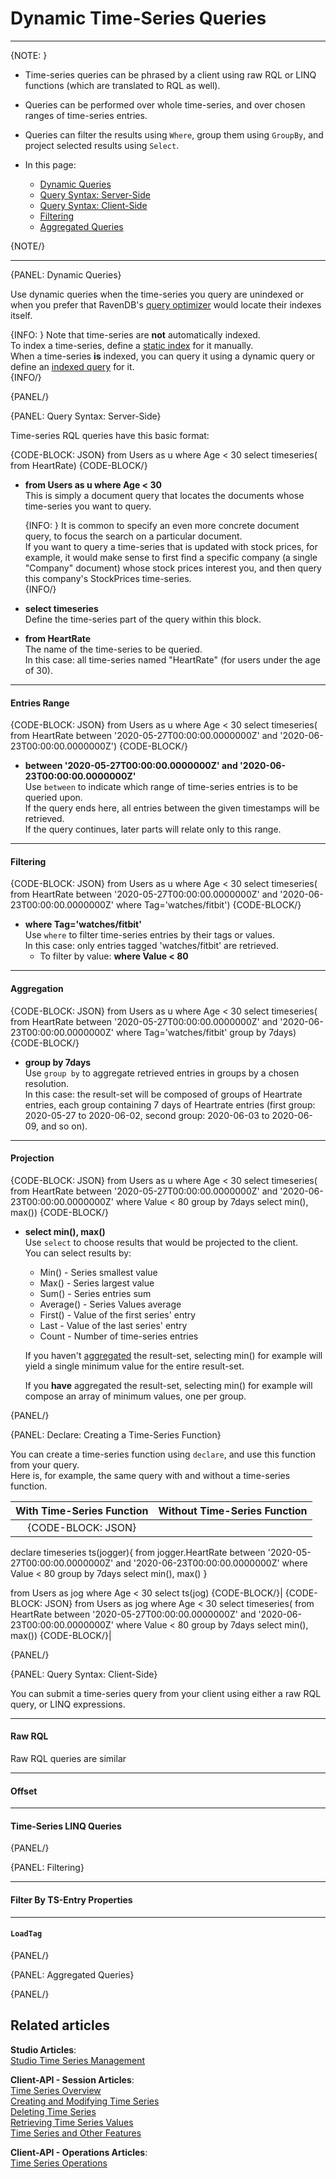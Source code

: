 ﻿# Dynamic Time-Series Queries 
---

{NOTE: }

* Time-series queries can be phrased by a client using raw RQL or LINQ functions 
  (which are translated to RQL as well).  
* Queries can be performed over whole time-series, and over chosen ranges of
  time-series entries.  
* Queries can filter the results using `Where`, group them using `GroupBy`, 
  and project selected results using `Select`.  
    
* In this page:  
  * [Dynamic Queries](../../../document-extensions/timeseries/querying/dynamic-queries#dynamic-queries)  
  * [Query Syntax: Server-Side](../../../document-extensions/timeseries/querying/dynamic-queries#query-syntax:-server-side)  
  * [Query Syntax: Client-Side](../../../document-extensions/timeseries/querying/dynamic-queries#query-syntax:-client-side)  
  * [Filtering](../../../document-extensions/timeseries/querying/dynamic-queries#filtering)  
  * [Aggregated Queries](../../../document-extensions/timeseries/querying/dynamic-queries#aggregated-queries)  

{NOTE/}

---

{PANEL: Dynamic Queries}

Use dynamic queries when the time-series you query are unindexed 
or when you prefer that RavenDB's [query optimizer](../../../indexes/querying/what-is-rql#query-optimizer) 
would locate their indexes itself.  

{INFO: }
Note that time-series are **not** automatically indexed.  
To index a time-series, define a [static index](../../../document-extensions/timeseries/indexing/map-indexing) 
for it manually.  
When a time-series **is** indexed, you can query it using a dynamic query 
or define an [indexed query](../../../document-extensions/timeseries/querying/indexed-queries) 
for it.  
{INFO/}

{PANEL/}

{PANEL: Query Syntax: Server-Side}

Time-series RQL queries have this basic format:  

{CODE-BLOCK: JSON}
from Users as u where Age < 30
select timeseries(
    from HeartRate)
{CODE-BLOCK/}

* **from Users as u where Age < 30**  
  This is simply a document query that locates the documents whose time-series 
  you want to query.  
  
    {INFO: }
    It is common to specify an even more concrete document query, to focus the 
    search on a particular document.  
    If you want to query a time-series that is updated with stock prices, 
    for example, it would make sense to first find a specific company 
    (a single "Company" document) whose stock prices interest you, and 
    then query this company's StockPrices time-series.  
    {INFO/}

* **select timeseries**  
  Define the time-series part of the query within this block.  

* **from HeartRate**  
  The name of the time-series to be queried.  
  In this case: all time-series named "HeartRate" (for users under the age of 30).  

---

#### Entries Range 

{CODE-BLOCK: JSON}
from Users as u where Age < 30
select timeseries(
    from HeartRate 
       between '2020-05-27T00:00:00.0000000Z' and '2020-06-23T00:00:00.0000000Z')
{CODE-BLOCK/}
  
  
* **between '2020-05-27T00:00:00.0000000Z' and '2020-06-23T00:00:00.0000000Z'**  
  Use `between` to indicate which range of time-series entries is to be queried upon.  
  If the query ends here, all entries between the given timestamps will be retrieved.  
  If the query continues, later parts will relate only to this range.  

---

#### Filtering 

{CODE-BLOCK: JSON}
from Users as u where Age < 30
select timeseries(
    from HeartRate 
       between '2020-05-27T00:00:00.0000000Z' and '2020-06-23T00:00:00.0000000Z'
       where Tag='watches/fitbit')
{CODE-BLOCK/}
  
* **where Tag='watches/fitbit'**  
  Use `where` to filter time-series entries by their tags or values.  
  In this case: only entries tagged 'watches/fitbit' are retrieved.  
   * To filter by value: **where Value < 80**  

---

#### Aggregation

{CODE-BLOCK: JSON}
from Users as u where Age < 30
select timeseries(
    from HeartRate 
       between '2020-05-27T00:00:00.0000000Z' and '2020-06-23T00:00:00.0000000Z'
       where Tag='watches/fitbit'
       group by 7days)
{CODE-BLOCK/}

* **group by 7days**  
  Use `group by` to aggregate retrieved entries in groups by a chosen resolution.  
  In this case: the result-set will be composed of groups of Heartrate entries, 
  each group containing 7 days of Heartrate entries (first group: 2020-05-27 to 
  2020-06-02, second group: 2020-06-03 to 2020-06-09, and so on).

---

#### Projection

{CODE-BLOCK: JSON}
from Users as u where Age < 30
select timeseries(
    from HeartRate 
    between '2020-05-27T00:00:00.0000000Z' and '2020-06-23T00:00:00.0000000Z'
    where Value < 80
    group by 7days
    select min(), max())
{CODE-BLOCK/}

* **select min(), max()**  
  Use `select` to choose results that would be projected to the client.  
  You can select results by:  
   * Min() - Series smallest value  
   * Max() - Series largest value  
   * Sum() - Series entries sum  
   * Average() - Series Values average  
   * First() - Value of the first series' entry  
   * Last - Value of the last series' entry  
   * Count - Number of time-series entries  
  
  If you haven't [aggregated]() the result-set, selecting min() for example 
  will yield a single minimum value for the entire result-set.  
  
  If you **have** aggregated the result-set, selecting min() for example will 
  compose an array of minimum values, one per group.  

{PANEL/}

{PANEL: Declare: Creating a Time-Series Function}

You can create a time-series function using `declare`, 
and use this function from your query.  
Here is, for example, the same query with and without 
a time-series function.  

| With Time-Series Function | Without Time-Series Function |
|:---:|:---:|
| {CODE-BLOCK: JSON}
declare timeseries ts(jogger){
    from jogger.HeartRate 
    between 
       '2020-05-27T00:00:00.0000000Z'
      and 
       '2020-06-23T00:00:00.0000000Z'
    where Value < 80
    group by 7days
    select min(), max()
}

from Users as jog where Age < 30
select ts(jog)
{CODE-BLOCK/}| {CODE-BLOCK: JSON} 
 from Users as jog where Age < 30
 select timeseries(
    from HeartRate 
    between 
       '2020-05-27T00:00:00.0000000Z'
      and 
       '2020-06-23T00:00:00.0000000Z'
    where Value < 80
    group by 7days
    select min(), max())
    {CODE-BLOCK/}|

{PANEL/}

{PANEL: Query Syntax: Client-Side}

You can submit a time-series query from your client using either a raw RQL query, 
or LINQ expressions.  

---

#### Raw RQL

Raw RQL queries are similar 

---

#### Offset

---

#### Time-Series LINQ Queries

{PANEL/}

{PANEL: Filtering}

---

#### Filter By TS-Entry Properties

---

#### `LoadTag`

{PANEL/}

{PANEL: Aggregated Queries}

{PANEL/}

## Related articles
**Studio Articles**:  
[Studio Time Series Management]()  

**Client-API - Session Articles**:  
[Time Series Overview]()  
[Creating and Modifying Time Series]()  
[Deleting Time Series]()  
[Retrieving Time Series Values]()  
[Time Series and Other Features]()  

**Client-API - Operations Articles**:  
[Time Series Operations]()  
